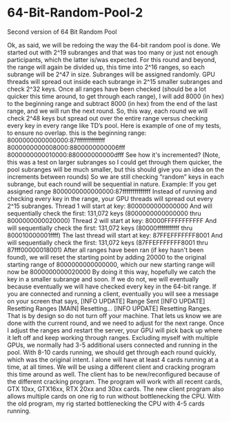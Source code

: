 # 64-Bit-Random-Pool-2
Second version of 64 Bit Random Pool

Ok, as said, we will be redoing the way the 64-bit random pool is done.
We started out with 2^19 subranges and that was too many or just not enough participants, which the latter is/was expected.
For this round and beyond, the range will again be divided up, this time into 2^16 ranges, so each subrange will be 2^47 in size. Subranges will be assigned randomly. 
GPU threads will spread out inside each subrange in 2^15 smaller subranges and check 2^32 keys. Once all ranges have been checked (should be a lot quicker this time around, to get through each range), I will add 8000 (in hex) to the beginning range and subtract 8000 (in hex) from the end of the last range, and we will run the next round. 
So, this way, each round we will check 2^48 keys but spread out over the entire range versus checking every key in every range like TD’s pool. 
Here is example of one of my tests, to ensure no overlap. this is the beginning range:
8000000000000000:87ffffffffffffff
8000000000008000:8800000000006fff
8000000000010000:880000000000dfff
See how it's incremented?  (Note, this was a test on larger subranges so I could get through them quicker, the pool subranges will be much smaller, but this should give you an idea on the increments between rounds)
So we are still checking “random” keys in each subrange, but each round will be sequential in nature. 
Example:
If you get assigned range 8000000000000000:87ffffffffffffff
Instead of running and checking every key in the range, your GPU threads will spread out every 2^15 subranges.
Thread 1 will start at key: 8000000000000000
And will sequentially check the first: 131,072 keys (8000000000000000 thru 8000000000020000)
Thread 2 will start at key: 80000FFFFFFFFFFF
And will sequentially check the first: 131,072 keys (80000fffffffffff thru 800010000001ffff)
The last thread will start at key: 87FFEFFFFFFF8001
And will sequentially check the first: 131,072 keys (87FFEFFFFFFF8001 thru 87fff00000018001)
After all ranges have been ran (if key hasn't been found), we will reset the starting point by adding 20000 to the original starting range of 8000000000000000, which our new starting range will now be 8000000000020000
By doing it this way, hopefully we catch the key in a smaller subrange and soon. If we do not, we will eventually because eventually we will have checked every key in the 64-bit range.
If you are connected and running a client, eventually you will see a message on your screen that says, [INFO UPDATE] Range Sent
[INFO UPDATE] Resetting Ranges
[MAIN] Resetting...
[INFO UPDATE] Resetting Ranges. 
That is by design so do not turn off your machine. That lets us know we are done with the current round, and we need to adjust for the next range. Once I adjust the ranges and restart the server, your GPU will pick back up where it left off and keep working through ranges. 
Excluding myself with multiple GPUs, we normally had 3-5 additional users connected and running in the pool. With 8-10 cards running, we should get through each round quickly, which was the original intent. I alone will have at least 4 cards running at a time, at all times.
We will be using a different client and cracking program this time around as well. The client has to be new/reconfigured because of the different cracking program. The program will work with all recent cards, GTX 10xx, GTX16xx, RTX 20xx and 30xx cards. The new client program also allows multiple cards on one rig to run without bottlenecking the CPU. With the old program, my rig started bottlenecking the CPU with 4-5 cards running.
